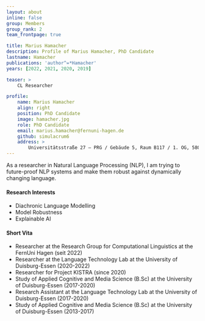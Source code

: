 ```yaml
---
layout: about
inline: false
group: Members
group_rank: 2
team_frontpage: true

title: Marius Hamacher
description: Profile of Marius Hamacher, PhD Candidate
lastname: Hamacher
publications: 'author^=*Hamacher'
years: [2022, 2021, 2020, 2019]

teaser: >
    CL Researcher

profile:
    name: Marius Hamacher
    align: right
    position: PhD Candidate
    image: hamacher.jpg
    role: PhD Candidate
    email: marius.hamacher@fernuni-hagen.de
    github: simulacrum6
    address: >
        Universitätsstraße 27 – PRG / Gebäude 5, Raum B117 / 1. OG, 58097 Hagen
---
```


As a researcher in Natural Language Processing (NLP), I am trying to future-proof NLP systems and make them robust against dynamically changing language.

#### Research Interests
- Diachronic Language Modelling
- Model Robustness
- Explainable AI

#### Short Vita
- Researcher at the Research Group for Computational Linguistics at the FernUni Hagen (seit 2022)
- Researcher at the Language Technology Lab at the University of Duisburg-Essen (2020-2022)
- Researcher for Project KISTRA (since 2020)
- Study of Applied Cognitive and Media Science (B.Sc) at the University of Duisburg-Essen (2017-2020)
- Research Assistant at the Language Technology Lab at the University of Duisburg-Essen (2017-2020)
- Study of Applied Cognitive and Media Science (B.Sc) at the University of Duisburg-Essen (2013-2017)



